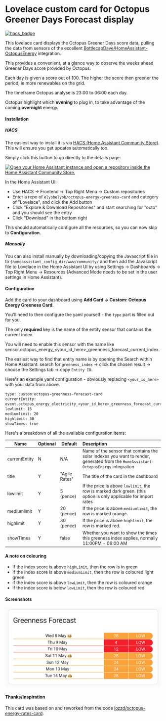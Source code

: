 # Lovelace custom card for Octopus Greener Days Forecast display

[![hacs_badge](https://img.shields.io/badge/HACS-Default-orange.svg)](https://github.com/hacs/integration)

This lovelace card displays the Octopus Greener Days score data, pulling the data from sensors of the excellent [BottlecapDave/HomeAssistant-OctopusEnergy](https://github.com/BottlecapDave/) integration.

This provides a convenient, at a glance way to observe the weeks ahead Greener Days score provided by Octopus.

Each day is given a score out of 100.  The higher the score then greener the period, ie more renewables on the grid.

The timeframe Octopus analyse is 23:00 to 06:00 each day.

Octopus highlight which **evening** to plug in, to take advantage of the coming **overnight** energy.

#### Installation
##### HACS
The easiest way to install it is via [HACS (Home Assistant Community Store)](https://github.com/hacs/frontend). This will ensure you get updates automatically too.

Simply click this button to go directly to the details page:

[![Open your Home Assistant instance and open a repository inside the Home Assistant Community Store.](https://my.home-assistant.io/badges/hacs_repository.svg)](https://my.home-assistant.io/redirect/hacs_repository/?owner=elyobelyob&repository=octopus-energy-greenness-card&category=plugin)

In the Home Assistant UI:
* Use HACS -> Frontend -> Top Right Menu -> Custom repositories
* Enter a repo of `elyobelyob/octopus-energy-greeness-card` and category of "Lovelace", and click the Add button
* Click "Explore & Download Repositories" and start searching for "octo" and you should see the entry
* Click "Download" in the bottom right

This should automatically configure all the resources, so you can now skip to **Configuration**.

##### Manually
You can also install manually by downloading/copying the Javascript file in to `$homeassistant_config_dir/www/community/` and then add the Javascript file to Lovelace in the Home Assistant UI by using
Settings -> Dashboards -> Top Right Menu -> Resources (Advanced Mode needs to be set in the user settings in Home Assistant).

#### Configuration
Add the card to your dashboard using **Add Card -> Custom: Octopus Energy Greeness Card**.

You'll need to then configure the yaml yourself - the `type` part is filled out for you.

The only **required** key is the name of the entity sensor that contains the current index.

You will need to enable this sensor with the name like sensor.octopus_energy_<your_id_here>_greenness_forecast_current_index.

The easiest way to find that entity name is by opening the Search within Home Assistant: search for `greeness_index` -> click the chosen result -> choose the Settings tab -> copy `Entity ID`.

Here's an example yaml configuration - obviously replacing `<your_id_here>` with your data from above.


```
type: custom:octopus-greenness-forecast-card
currentEntity: event.octopus_energy_electricity_<your_id_here>_greenness_forecast_current_index
lowlimit: 15
mediumlimit: 20
highlimit: 30
showTimes: true

```

Here's a breakdown of all the available configuration items:

| Name          | Optional | Default       | Description                                                                                                                                          |
|---------------|----------|---------------|:-----------------------------------------------------------------------------------------------------------------------------------------------------|
| currentEntity | N        | N/A           | Name of the sensor that contains the solar indexes you want to render, generated from the `HomeAssistant-OctopusEnergy` integration                  |
| title         | Y        | "Agile Rates" | The title of the card in the dashboard                                                                                                               |
| lowlimit      | Y        |  5 (pence)    | If the price is above `lowlimit`, the row is marked dark green. (this option is only applicable for import rates                                     |
| mediumlimit   | Y        | 20 (pence)    | If the price is above `mediumlimit`, the row is marked orange.                                                                                       |
| highlimit     | Y        | 30 (pence)    | If the price is above `highlimit`, the row is marked red.                                                                                            |
| showTimes     | Y        | false         | Whether you want to show the times this greeness index applies, normally 11:00PM - 06:00 AM                                                          |

#### A note on colouring

* If the index score is above `highLimit`, then the row is in green
* If the index score is above `mediumLimit`, then the row is coloured light green
* if the index score is above `lowLimit`, then the row is coloured orange
* if the index score is below `lowLimit`, then the row is coloured red

#### Screenshots
![screenshot_1](assets/screenshot_1.png)

#### Thanks/inspiration
This card was based on and reworked from the code [lozzd/octopus-energy-rates-card](https://github.com/lozzd/octopus-energy-rates-card).

